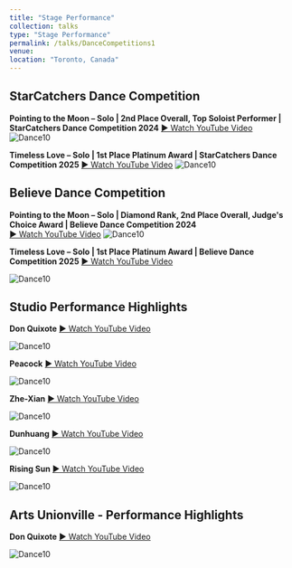 ```yaml
---
title: "Stage Performance"
collection: talks
type: "Stage Performance"
permalink: /talks/DanceCompetitions1
venue: 
location: "Toronto, Canada"
---
```

## StarCatchers Dance Competition
**Pointing to the Moon – Solo | 2nd Place Overall, Top Soloist Performer | StarCatchers Dance Competition 2024**
<a href="https://youtu.be/isbpR2lO6R4" target="_blank" rel="noopener">▶️ Watch YouTube Video</a>
![Dance10](https://tiffanyjtfu.github.io/TiffanyFu/images/dancepointingtothemoons.PNG)


**Timeless Love – Solo | 1st Place Platinum Award | StarCatchers Dance Competition 2025**
<a href="https://youtu.be/isbpR2lO6R4" target="_blank" rel="noopener">▶️ Watch YouTube Video</a>
![Dance10](https://tiffanyjtfu.github.io/TiffanyFu/images/dancetimelessloveb1.JPG)


## Believe Dance Competition
**Pointing to the Moon – Solo | Diamond Rank, 2nd Place Overall, Judge's Choice Award | Believe Dance Competition 2024**  
<a href="https://youtu.be/isbpR2lO6R4" target="_blank" rel="noopener">▶️ Watch YouTube Video</a>
![Dance10](https://tiffanyjtfu.github.io/TiffanyFu/images/dancepointingtothemoonb.PNG)


**Timeless Love – Solo | 1st Place Platinum Award | Believe Dance Competition 2025**
<a href="https://youtu.be/isbpR2lO6R4" target="_blank" rel="noopener">▶️ Watch YouTube Video</a>

![Dance10](https://tiffanyjtfu.github.io/TiffanyFu/images/dancetimelesslovewb.PNG)

## Studio Performance Highlights
**Don Quixote**
<a href="https://youtu.be/isbpR2lO6R4" target="_blank" rel="noopener">▶️ Watch YouTube Video</a>

![Dance10](https://tiffanyjtfu.github.io/TiffanyFu/images/danceballet2.JPEG)

**Peacock**
<a href="https://youtu.be/isbpR2lO6R4" target="_blank" rel="noopener">▶️ Watch YouTube Video</a>

![Dance10](https://tiffanyjtfu.github.io/TiffanyFu/images/dancepeacock1.JPG)

**Zhe-Xian**
<a href="https://youtu.be/isbpR2lO6R4" target="_blank" rel="noopener">▶️ Watch YouTube Video</a>

![Dance10](https://tiffanyjtfu.github.io/TiffanyFu/images/dancezhexian.JPG)

**Dunhuang**
<a href="https://youtu.be/isbpR2lO6R4" target="_blank" rel="noopener">▶️ Watch YouTube Video</a>

![Dance10](https://tiffanyjtfu.github.io/TiffanyFu/images/dancedunhuang.JPG)

**Rising Sun**
<a href="https://youtu.be/isbpR2lO6R4" target="_blank" rel="noopener">▶️ Watch YouTube Video</a>

![Dance10](https://tiffanyjtfu.github.io/TiffanyFu/images/dancerisingsun.JPG)

## Arts Unionville - Performance Highlights
**Don Quixote**
<a href="https://youtu.be/isbpR2lO6R4" target="_blank" rel="noopener">▶️ Watch YouTube Video</a>

![Dance10](https://tiffanyjtfu.github.io/TiffanyFu/images/danceballet2.JPEG)






